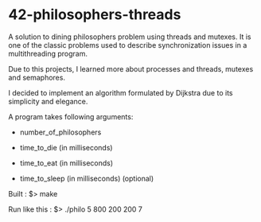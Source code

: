 # 42-philosophers-threads
A solution to dining philosophers problem using threads and mutexes. It is one of the classic problems used to describe synchronization issues in a multithreading program.

Due to this projects, I learned more about processes and threads, mutexes and semaphores. 

I decided to implement an algorithm formulated by Dijkstra due to its simplicity and elegance.

A program takes following arguments:

- number_of_philosophers

- time_to_die (in milliseconds)

- time_to_eat (in milliseconds)

- time_to_sleep (in milliseconds) (optional)

Built :
$> make

Run like this :
$> ./philo 5 800 200 200 7
